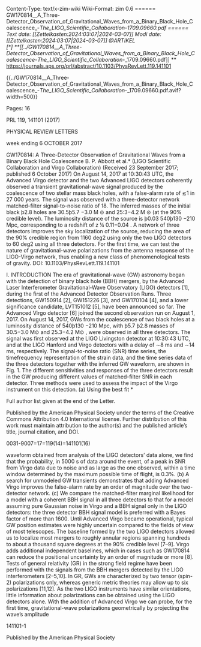 Content-Type: text/x-zim-wiki
Wiki-Format: zim 0.6
====== GW170814__A_Three-Detector_Observation_of_Gravitational_Waves_from_a_Binary_Black_Hole_Coalescence_-_The_LIGO_Scientific_Collaboration_-_1709.09660.pdf ======
Text date: [[Zettelkasten:2024:03:07|2024-03-07]] Modi date: [[Zettelkasten:2024:03:07|2024-03-07]]
@ARTIKEL  
[*] **[[../GW170814__A_Three-Detector_Observation_of_Gravitational_Waves_from_a_Binary_Black_Hole_Coalescence_-_The_LIGO_Scientific_Collaboration_-_1709.09660.pdf]] **
https://journals.aps.org/prl/abstract/10.1103/PhysRevLett.119.141101


{{../GW170814__A_Three-Detector_Observation_of_Gravitational_Waves_from_a_Binary_Black_Hole_Coalescence_-_The_LIGO_Scientific_Collaboration_-_1709.09660.pdf.avif?width=500}}

Pages:           16


PRL 119, 141101 (2017)

PHYSICAL REVIEW LETTERS

week ending
6 OCTOBER 2017

GW170814: A Three-Detector Observation of Gravitational Waves
from a Binary Black Hole Coalescence
B. P. Abbott et al.*
(LIGO Scientific Collaboration and Virgo Collaboration)
(Received 23 September 2017; published 6 October 2017)
On August 14, 2017 at 10∶30:43 UTC, the Advanced Virgo detector and the two Advanced LIGO
detectors coherently observed a transient gravitational-wave signal produced by the coalescence of two
stellar mass black holes, with a false-alarm rate of ≲1 in 27 000 years. The signal was observed with a
three-detector network matched-filter signal-to-noise ratio of 18. The inferred masses of the initial black
þ2.8
holes are 30.5þ5.7
−3.0 M ⊙ and 25:3−4.2 M ⊙ (at the 90% credible level). The luminosity distance of the source is
þ0.03
540þ130
−210 Mpc, corresponding to a redshift of z ¼ 0.11−0.04 . A network of three detectors improves the sky
localization of the source, reducing the area of the 90% credible region from 1160 deg2 using only the two
LIGO detectors to 60 deg2 using all three detectors. For the first time, we can test the nature of
gravitational-wave polarizations from the antenna response of the LIGO-Virgo network, thus enabling a
new class of phenomenological tests of gravity.
DOI: 10.1103/PhysRevLett.119.141101

I. INTRODUCTION
The era of gravitational-wave (GW) astronomy began
with the detection of binary black hole (BBH) mergers, by
the Advanced Laser Interferometer Gravitational-Wave
Observatory (LIGO) detectors [1], during the first of the
Advanced Detector Observation Runs. Three detections,
GW150914 [2], GW151226 [3], and GW170104 [4], and a
lower significance candidate, LVT151012 [5], have been
announced so far. The Advanced Virgo detector [6] joined
the second observation run on August 1, 2017.
On August 14, 2017, GWs from the coalescence of two
black holes at a luminosity distance of 540þ130
−210 Mpc, with
þ5.7
þ2.8
masses of 30.5−3.0 M⊙ and 25.3−4.2 M⊙ , were observed in all
three detectors. The signal was first observed at the LIGO
Livingston detector at 10∶30:43 UTC, and at the LIGO
Hanford and Virgo detectors with a delay of ∼8 ms and
∼14 ms, respectively.
The signal-to-noise ratio (SNR) time series, the timefrequency representation of the strain data, and the time
series data of the three detectors together with the inferred
GW waveform, are shown in Fig. 1. The different sensitivities and responses of the three detectors result in the GW
producing different values of matched-filter SNR in each
detector.
Three methods were used to assess the impact of the
Virgo instrument on this detection. (a) Using the best fit
*

Full author list given at the end of the Letter.

Published by the American Physical Society under the terms of
the Creative Commons Attribution 4.0 International license.
Further distribution of this work must maintain attribution to
the author(s) and the published article’s title, journal citation,
and DOI.

0031-9007=17=119(14)=141101(16)

waveform obtained from analysis of the LIGO detectors’
data alone, we find that the probability, in 5000 s of data
around the event, of a peak in SNR from Virgo data due to
noise and as large as the one observed, within a time
window determined by the maximum possible time of
flight, is 0.3%. (b) A search for unmodeled GW transients
demonstrates that adding Advanced Virgo improves the
false-alarm rate by an order of magnitude over the
two-detector network. (c) We compare the matched-filter
marginal likelihood for a model with a coherent BBH
signal in all three detectors to that for a model assuming
pure Gaussian noise in Virgo and a BBH signal only in the
LIGO detectors: the three detector BBH signal model is
preferred with a Bayes factor of more than 1600.
Until Advanced Virgo became operational, typical GW
position estimates were highly uncertain compared to the
fields of view of most telescopes. The baseline formed by
the two LIGO detectors allowed us to localize most mergers
to roughly annular regions spanning hundreds to about a
thousand square degrees at the 90% credible level [7–9].
Virgo adds additional independent baselines, which in
cases such as GW170814 can reduce the positional
uncertainty by an order of magnitude or more [8].
Tests of general relativity (GR) in the strong field regime
have been performed with the signals from the BBH
mergers detected by the LIGO interferometers [2–5,10].
In GR, GWs are characterized by two tensor (spin-2)
polarizations only, whereas generic metric theories may
allow up to six polarizations [11,12]. As the two LIGO
instruments have similar orientations, little information
about polarizations can be obtained using the LIGO
detectors alone. With the addition of Advanced Virgo
we can probe, for the first time, gravitational-wave polarizations geometrically by projecting the wave’s amplitude

141101-1

Published by the American Physical Society


